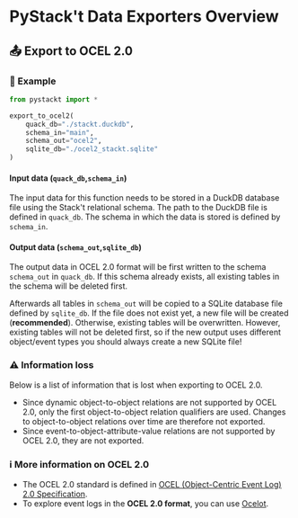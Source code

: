 # PyStack't Data Exporters Overview

## 📤 Export to OCEL 2.0

### 📝 Example
```python
from pystackt import *

export_to_ocel2(
    quack_db="./stackt.duckdb",
    schema_in="main",
    schema_out="ocel2",
    sqlite_db="./ocel2_stackt.sqlite"
)
```

#### Input data (`quack_db`,`schema_in`)
The input data for this function needs to be stored in a DuckDB database file using the Stack't relational schema. The path to the DuckDB file is defined in `quack_db`. The schema in which the data is stored is defined by `schema_in`.

#### Output data (`schema_out`,`sqlite_db`)
The output data in OCEL 2.0 format will be first written to the schema `schema_out` in `quack_db`. If this schema already exists, all existing tables in the schema will be deleted first.

Afterwards all tables in `schema_out` will be copied to a SQLite database file defined by `sqlite_db`. If the file does not exist yet, a new file will be created (**recommended**). Otherwise, existing tables will be overwritten. However, existing tables will not be deleted first, so if the new output uses different object/event types you should always create a new SQLite file!

### ⚠️ Information loss
Below is a list of information that is lost when exporting to OCEL 2.0.
- Since dynamic object-to-object relations are not supported by OCEL 2.0, only the first object-to-object relation qualifiers are used. Changes to object-to-object relations over time are therefore not exported.
- Since event-to-object-attribute-value relations are not supported by OCEL 2.0, they are not exported.

### ℹ️ More information on OCEL 2.0

- The OCEL 2.0 standard is defined in [OCEL (Object-Centric Event Log) 2.0 Specification](https://www.ocel-standard.org/2.0/ocel20_specification.pdf).
- To explore event logs in the **OCEL 2.0 format**, you can use [Ocelot](https://ocelot.pm/about).
